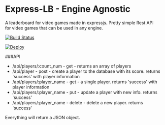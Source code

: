 # Express-LB - Engine Agnostic
A leaderboard for video games made in expressjs. Pretty simple Rest API for video games that can be used in any engine.

[![Build Status](https://travis-ci.org/kinifi/Express-LB.svg?branch=master)](https://travis-ci.org/kinifi/Express-LB)

[![Deploy](https://www.herokucdn.com/deploy/button.svg)](https://heroku.com/deploy)

###API

- /api/players/:count_num - get - returns an array of players
- /api/player - post - create a player to the database with its score. returns 'success' with player information
- /api/players/:player_name - get  - a single player. returns 'success' with player information
- /api/players/:player_name - put - update a player with new info. returns 'success'
- /api/players/:player_name - delete - delete a new player. returns 'success'

Everything will return a JSON object.

